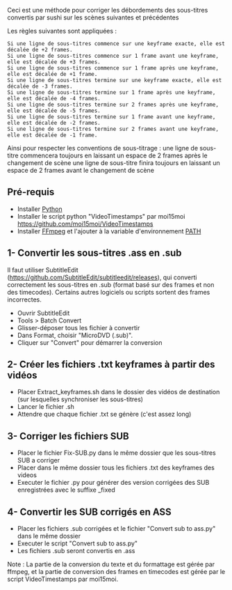 Ceci est une méthode pour corriger les débordements des sous-titres convertis par sushi sur les scènes suivantes et précédentes

Les règles suivantes sont appliquées :
```
Si une ligne de sous-titres commence sur une keyframe exacte, elle est décalée de +2 frames.
Si une ligne de sous-titres commence sur 1 frame avant une keyframe, elle est décalée de +3 frames.
Si une ligne de sous-titres commence sur 1 frame après une keyframe, elle est décalée de +1 frame.
Si une ligne de sous-titres termine sur une keyframe exacte, elle est décalée de -3 frames.
Si une ligne de sous-titres termine sur 1 frame après une keyframe, elle est décalée de -4 frames.
Si une ligne de sous-titres termine sur 2 frames après une keyframe, elle est décalée de -5 frames.
Si une ligne de sous-titres termine sur 1 frame avant une keyframe, elle est décalée de -2 frames.
Si une ligne de sous-titres termine sur 2 frames avant une keyframe, elle est décalée de -1 frame.
```

Ainsi pour respecter les conventions de sous-titrage : 
une ligne de sous-titre commencera toujours en laissant un espace de 2 frames après le changement de scène
une ligne de sous-titre finira toujours en laissant un espace de 2 frames avant le changement de scène

## Pré-requis

- Installer [Python](https://www.python.org/)
- Installer le script python "VideoTimestamps" par moi15moi https://github.com/moi15moi/VideoTimestamps
- Installer [FFmpeg](https://www.ffmpeg.org/) et l'ajouter à la variable d'environnement [PATH](https://phoenixnap.com/kb/ffmpeg-windows)



## 1- Convertir les sous-titres .ass en .sub

Il faut utiliser SubtitleEdit (https://github.com/SubtitleEdit/subtitleedit/releases), qui converti correctement les sous-titres en .sub (format basé sur des frames et non des timecodes). Certains autres logiciels ou scripts sortent des frames incorrectes.

- Ouvrir SubtitleEdit
- Tools > Batch Convert
- Glisser-déposer tous les fichier à convertir
- Dans Format, choisir "MicroDVD (.sub)".
- Cliquer sur "Convert" pour démarrer la conversion

## 2- Créer les fichiers .txt keyframes à partir des vidéos

- Placer Extract_keyframes.sh dans le dossier des vidéos de destination (sur lesquelles synchroniser les sous-titres)
- Lancer le fichier .sh
- Attendre que chaque fichier .txt se génère (c'est assez long)

## 3- Corriger les fichiers SUB

- Placer le fichier Fix-SUB.py dans le même dossier que les sous-titres SUB a corriger
- Placer dans le même dossier tous les fichiers .txt des keyframes des videos
- Executer le fichier .py pour générer des version corrigées des SUB enregistrées avec le suffixe _fixed

## 4- Convertir les SUB corrigés en ASS

- Placer les fichiers .sub corrigées et le fichier "Convert sub to ass.py" dans le même dossier
- Executer le script "Convert sub to ass.py"
- Les fichiers .sub seront convertis en .ass

Note : La partie de la conversion du texte et du formattage est gérée par ffmpeg, et la partie de conversion des frames en timecodes est gérée par le script VideoTimestamps par moi15moi.
